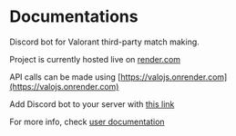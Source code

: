 # Documentations

Discord bot for Valorant third-party match making.

Project is currently hosted live on [render.com](https://render.com/)

API calls can be made using [https://valojs.onrender.com](https://valojs.onrender.com)

Add Discord bot to your server with [this link](https://discord.com/oauth2/authorize?client_id=1082686062360526939)

For more info, check [user documentation](https://github.com/spiduso/discord-bot-matchmaking/blob/main/documentations/user_documentation/README.md)
